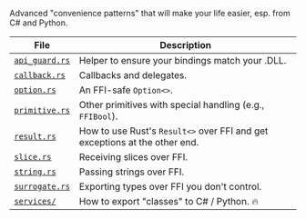 Advanced "convenience patterns" that will make your life easier, esp. from C# and Python.

| File                            | Description                                                                |
|---------------------------------|----------------------------------------------------------------------------|
| [`api_guard.rs`](api_guard.rs)  | Helper to ensure your bindings match your .DLL.                            |
| [`callback.rs`](callback.rs)    | Callbacks and delegates.                                                   |
| [`option.rs`](option.rs)        | An FFI-safe `Option<>`.                                                    |
| [`primitive.rs`](primitive.rs)  | Other primitives with special handling (e.g., `FFIBool`).                  |
| [`result.rs`](result.rs)        | How to use Rust's `Result<>` over FFI and get exceptions at the other end. |
| [`slice.rs`](slice.rs)          | Receiving slices over FFI.                                                 |
| [`string.rs`](string.rs)        | Passing strings over FFI.                                                  |
| [`surrogate.rs`](surrogates.rs) | Exporting types over FFI you don't control.                                |
| [`services/`](../services/)     | How to export "classes" to C# / Python. 🔥                                 |
